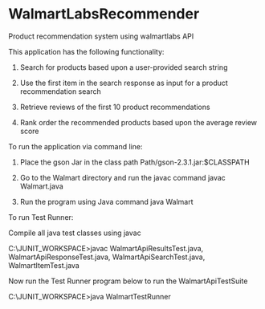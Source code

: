 # WalmartLabsRecommender
Product recommendation system using walmartlabs API

This application has the following functionality:

1) Search for products based upon a user-provided search string

2) Use the first item in the search response as input for a product recommendation search

3) Retrieve reviews of the first 10 product recommendations

4) Rank order the recommended products based upon the average review score





To run the application via command line:

1)  Place the gson Jar in the class path
    Path/gson-2.3.1.jar:$CLASSPATH

2) Go to the Walmart directory and run the javac command
   javac Walmart.java 
 
3) Run the program using Java command
   java Walmart


To run Test Runner:

Compile all java test classes using javac

C:\JUNIT_WORKSPACE>javac WalmartApiResultsTest.java,
	WalmartApiResponseTest.java,
	WalmartApiSearchTest.java,
	WalmartItemTest.java
	
Now run the Test Runner program below to run the WalmartApiTestSuite

C:\JUNIT_WORKSPACE>java WalmartTestRunner
